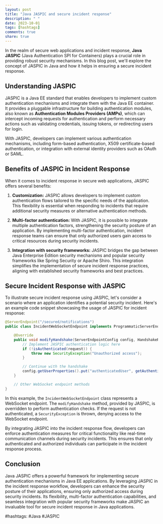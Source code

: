 ```yaml
---
layout: post
title: "Java JASPIC and secure incident response"
description: " "
date: 2023-10-01
tags: [hashtags]
comments: true
share: true
---
```


In the realm of secure web applications and incident response, **Java JASPIC** (Java Authentication SPI for Containers) plays a crucial role in providing robust security mechanisms. In this blog post, we'll explore the concept of JASPIC in Java and how it helps in ensuring a secure incident response.

## Understanding JASPIC

JASPIC is a Java EE standard that enables developers to implement custom authentication mechanisms and integrate them with the Java EE container. It provides a pluggable infrastructure for building authentication modules, also known as **Authentication Modules Providers (AMPs)**, which can intercept incoming requests for authentication and perform necessary actions such as validating credentials, issuing tokens, or redirecting users for login.

With JASPIC, developers can implement various authentication mechanisms, including form-based authentication, X509 certificate-based authentication, or integration with external identity providers such as OAuth or SAML.

## Benefits of JASPIC in Incident Response

When it comes to incident response in secure web applications, JASPIC offers several benefits:

1. **Customization:** JASPIC allows developers to implement custom authentication flows tailored to the specific needs of the application. This flexibility is essential when responding to incidents that require additional security measures or alternative authentication methods.

2. **Multi-factor authentication:** With JASPIC, it is possible to integrate multiple authentication factors, strengthening the security posture of an application. By implementing multi-factor authentication, incident response teams can ensure that only authorized users gain access to critical resources during security incidents.

3. **Integration with security frameworks:** JASPIC bridges the gap between Java Enterprise Edition security mechanisms and popular security frameworks like Spring Security or Apache Shiro. This integration simplifies the implementation of secure incident response practices, aligning with established security frameworks and best practices.

## Secure Incident Response with JASPIC

To illustrate secure incident response using JASPIC, let's consider a scenario where an application identifies a potential security incident. Here's an example code snippet showcasing the usage of JASPIC for incident response:

```java
@ServerEndpoint("/secured/notifications")
public class IncidentWebSocketEndpoint implements ProgrammaticServerEndpointConfig {

    @Override
    public void modifyHandshake(ServerEndpointConfig config, HandshakeRequest request, HandshakeResponse response) {
        // Implement JASPIC authentication logic here
        if (!isAuthenticated(request)) {
            throw new SecurityException("Unauthorized access");
        }

        // Continue with the handshake
        config.getUserProperties().put("authenticatedUser", getAuthenticatedUser(request));
    }

    // Other WebSocket endpoint methods
}
```

In this example, the `IncidentWebSocketEndpoint` class represents a WebSocket endpoint. The `modifyHandshake` method, provided by JASPIC, is overridden to perform authentication checks. If the request is not authenticated, a `SecurityException` is thrown, denying access to the WebSocket endpoint.

By integrating JASPIC into the incident response flow, developers can enforce authentication measures for critical functionality like real-time communication channels during security incidents. This ensures that only authenticated and authorized individuals can participate in the incident response process.

## Conclusion

Java JASPIC offers a powerful framework for implementing secure authentication mechanisms in Java EE applications. By leveraging JASPIC in the incident response workflow, developers can enhance the security posture of their applications, ensuring only authorized access during security incidents. Its flexibility, multi-factor authentication capabilities, and seamless integration with popular security frameworks make JASPIC an invaluable tool for secure incident response in Java applications.

#hashtags: #Java #JASPIC